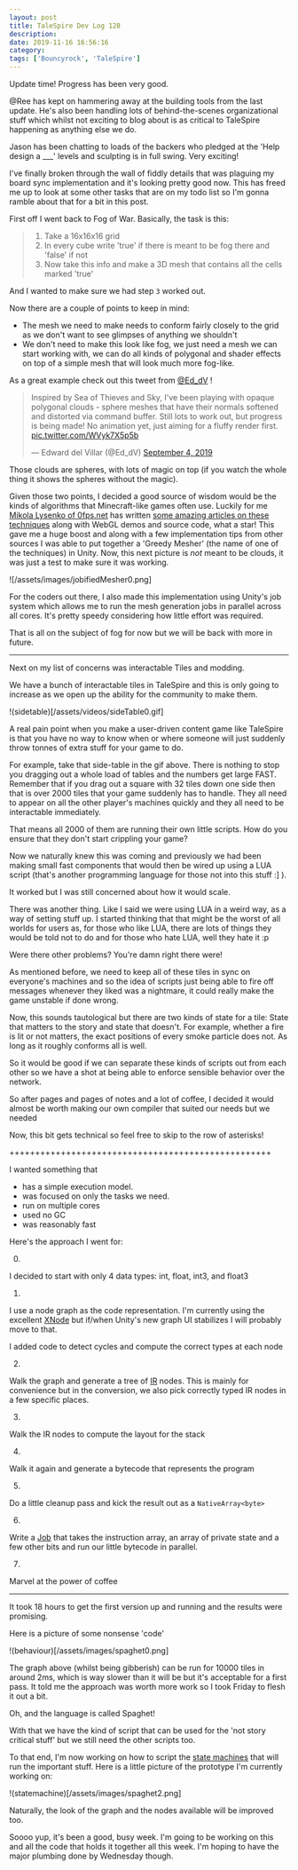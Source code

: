 ```yaml
---
layout: post
title: TaleSpire Dev Log 128
description:
date: 2019-11-16 16:56:16
category:
tags: ['Bouncyrock', 'TaleSpire']
---
```


Update time! Progress has been very good.

@Ree has kept on hammering away at the building tools from the last update. He's also been handling lots of behind-the-scenes organizational stuff which whilst not exciting to blog about is as critical to TaleSpire happening as anything else we do.

Jason has been chatting to loads of the backers who pledged at the 'Help design a ___' levels and sculpting is in full swing. Very exciting!


I've finally broken through the wall of fiddly details that was plaguing my board sync implementation and it's looking pretty good now. This has freed me up to look at some other tasks that are on my todo list so I'm gonna ramble about that for a bit in this post.

First off I went back to Fog of War. Basically, the task is this:

> 1. Take a 16x16x16 grid
> 2. In every cube write 'true' if there is meant to be fog there and 'false' if not
> 3. Now take this info and make a 3D mesh that contains all the cells marked 'true'

And I wanted to make sure we had step `3` worked out.

Now there are a couple of points to keep in mind:

- The mesh we need to make needs to conform fairly closely to the grid as we don't want to see glimpses of anything we shouldn't
- We don't need to make this look like fog, we just need a mesh we can start working with, we can do all kinds of polygonal and shader effects on top of a simple mesh that will look much more fog-like.

As a great example check out this tweet from [@Ed_dV](https://twitter.com/Ed_dV) !

<blockquote class="twitter-tweet"><p lang="en" dir="ltr">Inspired by Sea of Thieves and Sky, I&#39;ve been playing with opaque polygonal clouds - sphere meshes that have their normals softened and distorted via command buffer. Still lots to work out, but progress is being made! No animation yet, just aiming for a fluffy render first. <a href="https://t.co/WVyk7X5p5b">pic.twitter.com/WVyk7X5p5b</a></p>&mdash; Edward del Villar (@Ed_dV) <a href="https://twitter.com/Ed_dV/status/1169153878841004033?ref_src=twsrc%5Etfw">September 4, 2019</a></blockquote> <script async src="https://platform.twitter.com/widgets.js" charset="utf-8"></script>

Those clouds are spheres, with lots of magic on top (if you watch the whole thing it shows the spheres without the magic).

Given those two points, I decided a good source of wisdom would be the kinds of algorithms that Minecraft-like games often use. Luckily for me [Mikola Lysenko of 0fps.net](https://0fps.net) has written [some amazing articles on these techniques](https://0fps.net/category/programming/voxels/page/1/) along with WebGL demos and source code, what a star! This gave me a huge boost and along with a few implementation tips from other sources I was able to put together a 'Greedy Mesher' (the name of one of the techniques) in Unity. Now, this next picture is *not* meant to be clouds, it was just a test to make sure it was working.

![/assets/images/jobifiedMesher0.png]

For the coders out there, I also made this implementation using Unity's job system which allows me to run the mesh generation jobs in parallel across all cores. It's pretty speedy considering how little effort was required.

That is all on the subject of fog for now but we will be back with more in future.

-------

Next on my list of concerns was interactable Tiles and modding.

We have a bunch of interactable tiles in TaleSpire and this is only going to increase as we open up the ability for the community to make them.

!(sidetable)[/assets/videos/sideTable0.gif]

A real pain point when you make a  user-driven content game like TaleSpire is that you have no way to know when or where someone will just suddenly throw tonnes of extra stuff for your game to do.

For example, take that side-table in the gif above. There is nothing to stop you dragging out a whole load of tables and the numbers get large FAST. Remember that if you drag out a square with 32 tiles down one side then that is over 2000 tiles that your game suddenly has to handle. They all need to appear on all the other player's machines quickly and they all need to be interactable immediately.

That means all 2000 of them are running their own little scripts. How do you ensure that they don't start crippling your game?

Now we naturally knew this was coming and previously we had been making small fast components that would then be wired up using a LUA script (that's another programming language for those not into this stuff :] ).

It worked but I was still concerned about how it would scale.

There was another thing. Like I said we were using LUA in a weird way, as a way of setting stuff up. I started thinking that that might be the worst of all worlds for users as, for those who like LUA, there are lots of things they would be told not to do and for those who hate LUA, well they hate it :p

Were there other problems? You're damn right there were!

As mentioned before, we need to keep all of these tiles in sync on everyone's machines and so the idea of scripts just being able to fire off messages whenever they liked was a nightmare, it could really make the game unstable if done wrong.

Now, this sounds tautological but there are two kinds of state for a tile: State that matters to the story and state that doesn't. For example, whether a fire is lit or not matters, the exact positions of every smoke particle does not. As long as it roughly conforms all is well.

So it would be good if we can separate these kinds of scripts out from each other so we have a shot at being able to enforce sensible behavior over the network.

So after pages and pages of notes and a lot of coffee, I decided it would almost be worth making our own compiler that suited our needs but we needed

Now, this bit gets technical so feel free to skip to the row of asterisks!

+++++++++++++++++++++++++++++++++++++++++++++++++++

I wanted something that

- has a simple execution model.
- was focused on only the tasks we need.
- run on multiple cores
- used no GC
- was reasonably fast

Here's the approach I went for:

0.
I decided to start with only 4 data types: int, float, int3, and float3

1.
I use a node graph as the code representation. I'm currently using the excellent [XNode](https://github.com/Siccity/xNode) but if/when Unity's new graph UI stabilizes I will probably move to that.

I added code to detect cycles and compute the correct types at each node

2.
Walk the graph and generate a tree of [IR](https://en.wikipedia.org/wiki/Intermediate_representation) nodes. This is mainly for convenience but in the conversion, we also pick correctly typed IR nodes in a few specific places.

3.
Walk the IR nodes to compute the layout for the stack

4.
Walk it again and generate a bytecode that represents the program

5.
Do a little cleanup pass and kick the result out as a `NativeArray<byte>`

6.
Write a [Job](https://docs.unity3d.com/2018.3/Documentation/Manual/JobSystem.html) that takes the instruction array, an array of private state and a few other bits and run our little bytecode in parallel.

7.
Marvel at the power of coffee


***************************************************

It took 18 hours to get the first version up and running and the results were promising.

Here is a picture of some nonsense 'code'

!(behaviour)[/assets/images/spaghet0.png]

The graph above (whilst being gibberish) can be run for 10000 tiles in around 2ms, which is way slower than it will be but it's acceptable for a first pass. It told me the approach was worth more work so I took Friday to flesh it out a bit.

Oh, and the language is called Spaghet!

With that we have the kind of script that can be used for the 'not story critical stuff' but we still need the other scripts too.

To that end, I'm now working on how to script the [state machines](https://en.wikipedia.org/wiki/Finite-state_machine) that will run the important stuff. Here is a little picture of the prototype I'm currently working on:

!(statemachine)[/assets/images/spaghet2.png]

Naturally, the look of the graph and the nodes available will be improved too.

Soooo yup, it's been a good, busy week. I'm going to be working on this and all the code that holds it together all this week. I'm hoping to have the major plumbing done by Wednesday though.
